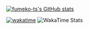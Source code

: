 [![fumeko-ts's GitHub stats](https://github-readme-stats.vercel.app/api?username=fumeko-ts)](https://github.com/anuraghazra/github-readme-stats)

[![wakatime](https://wakatime.com/badge/user/414d884c-fc47-47b7-b65e-0a47ed262969.svg)](https://wakatime.com/@414d884c-fc47-47b7-b65e-0a47ed262969)
![WakaTime Stats](https://wakatime.com/share/@fumeko_ts/6f710a25-1cd7-4a02-864a-3c4a9863f4b9.svg)
